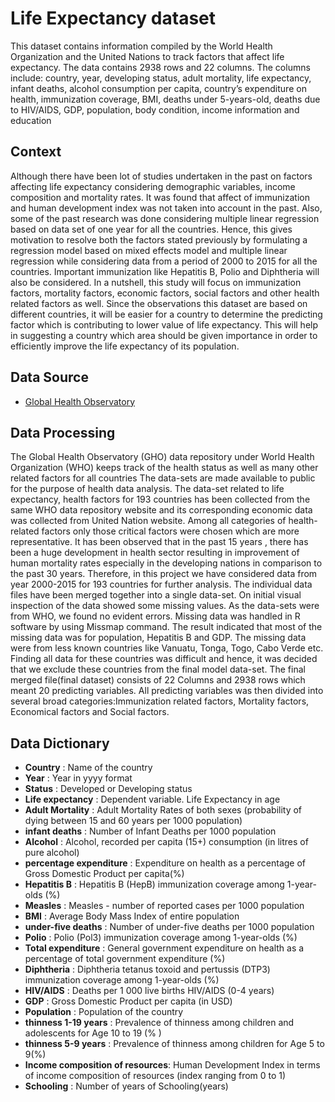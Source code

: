 # Life Expectancy dataset
This dataset contains information compiled by the World Health Organization and the United Nations to track factors that affect life expectancy. The data contains 2938 rows and 22 columns. The columns include: country, year, developing status, adult mortality, life expectancy, infant deaths, alcohol consumption per capita, country’s expenditure on health, immunization coverage, BMI, deaths under 5-years-old, deaths due to HIV/AIDS, GDP, population, body condition, income information and education
## Context
Although there have been lot of studies undertaken in the past on factors affecting life expectancy considering demographic variables, income composition and mortality rates. It was found that affect of immunization and human development index was not taken into account in the past. Also, some of the past research was done considering multiple linear regression based on data set of one year for all the countries. Hence, this gives motivation to resolve both the factors stated previously by formulating a regression model based on mixed effects model and multiple linear regression while considering data from a period of 2000 to 2015 for all the countries. Important immunization like Hepatitis B, Polio and Diphtheria will also be considered. In a nutshell, this study will focus on immunization factors, mortality factors, economic factors, social factors and other health related factors as well. Since the observations this dataset are based on different countries, it will be easier for a country to determine the predicting factor which is contributing to lower value of life expectancy. This will help in suggesting a country which area should be given importance in order to efficiently improve the life expectancy of its population.
## Data Source
* [Global Health Observatory](https://www.who.int/data/gho)

## Data Processing
The Global Health Observatory (GHO) data repository under World Health Organization (WHO) keeps track of the health status as well as many other related factors for all countries The data-sets are made available to public for the purpose of health data analysis. The data-set related to life expectancy, health factors for 193 countries has been collected from the same WHO data repository website and its corresponding economic data was collected from United Nation website. Among all categories of health-related factors only those critical factors were chosen which are more representative. It has been observed that in the past 15 years , there has been a huge development in health sector resulting in improvement of human mortality rates especially in the developing nations in comparison to the past 30 years. Therefore, in this project we have considered data from year 2000-2015 for 193 countries for further analysis. The individual data files have been merged together into a single data-set. On initial visual inspection of the data showed some missing values. As the data-sets were from WHO, we found no evident errors. Missing data was handled in R software by using Missmap command. The result indicated that most of the missing data was for population, Hepatitis B and GDP. The missing data were from less known countries like Vanuatu, Tonga, Togo, Cabo Verde etc. Finding all data for these countries was difficult and hence, it was decided that we exclude these countries from the final model data-set. The final merged file(final dataset) consists of 22 Columns and 2938 rows which meant 20 predicting variables. All predicting variables was then divided into several broad categories:​Immunization related factors, Mortality factors, Economical factors and Social factors.
## Data Dictionary
* **Country** : Name of the country
* **Year** : Year in yyyy format
* **Status** : Developed or Developing status
* **Life expectancy** : Dependent variable. Life Expectancy in age
* **Adult Mortality** : Adult Mortality Rates of both sexes (probability of dying between 15 and 60 years per 1000 population)
* **infant deaths** : Number of Infant Deaths per 1000 population
* **Alcohol** : Alcohol, recorded per capita (15+) consumption (in litres of pure alcohol)
* **percentage expenditure** : Expenditure on health as a percentage of Gross Domestic Product per capita(%)
* **Hepatitis B** : Hepatitis B (HepB) immunization coverage among 1-year-olds (%)
* **Measles** : Measles - number of reported cases per 1000 population
* **BMI** : Average Body Mass Index of entire population
* **under-five deaths** : Number of under-five deaths per 1000 population
* **Polio** : Polio (Pol3) immunization coverage among 1-year-olds (%)
* **Total expenditure** : General government expenditure on health as a percentage of total government expenditure (%)
* **Diphtheria** : Diphtheria tetanus toxoid and pertussis (DTP3) immunization coverage among 1-year-olds (%)
* **HIV/AIDS** : Deaths per 1 000 live births HIV/AIDS (0-4 years)
* **GDP** : Gross Domestic Product per capita (in USD)
* **Population** : Population of the country
* **thinness 1-19 years** : Prevalence of thinness among children and adolescents for Age 10 to 19 (% )
* **thinness 5-9 years** : Prevalence of thinness among children for Age 5 to 9(%)
* **Income composition of resources**: Human Development Index in terms of income composition of resources (index ranging from 0 to 1)
* **Schooling** : Number of years of Schooling(years)

